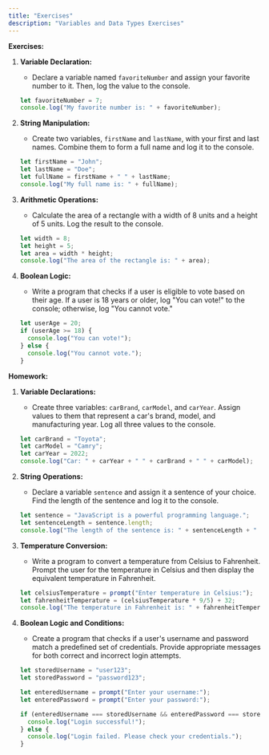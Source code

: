 ```yaml
---
title: "Exercises"
description: "Variables and Data Types Exercises"
---
```


**Exercises:**

1. **Variable Declaration:**
   - Declare a variable named `favoriteNumber` and assign your favorite number to it. Then, log the value to the console.

   ```javascript
   let favoriteNumber = 7;
   console.log("My favorite number is: " + favoriteNumber);
   ```

2. **String Manipulation:**
   - Create two variables, `firstName` and `lastName`, with your first and last names. Combine them to form a full name and log it to the console.

   ```javascript
   let firstName = "John";
   let lastName = "Doe";
   let fullName = firstName + " " + lastName;
   console.log("My full name is: " + fullName);
   ```

3. **Arithmetic Operations:**
   - Calculate the area of a rectangle with a width of 8 units and a height of 5 units. Log the result to the console.

   ```javascript
   let width = 8;
   let height = 5;
   let area = width * height;
   console.log("The area of the rectangle is: " + area);
   ```

4. **Boolean Logic:**
   - Write a program that checks if a user is eligible to vote based on their age. If a user is 18 years or older, log "You can vote!" to the console; otherwise, log "You cannot vote."

   ```javascript
   let userAge = 20;
   if (userAge >= 18) {
     console.log("You can vote!");
   } else {
     console.log("You cannot vote.");
   }
   ```

**Homework:**

1. **Variable Declarations:**
   - Create three variables: `carBrand`, `carModel`, and `carYear`. Assign values to them that represent a car's brand, model, and manufacturing year. Log all three values to the console.

   ```javascript
   let carBrand = "Toyota";
   let carModel = "Camry";
   let carYear = 2022;
   console.log("Car: " + carYear + " " + carBrand + " " + carModel);
   ```

2. **String Operations:**
   - Declare a variable `sentence` and assign it a sentence of your choice. Find the length of the sentence and log it to the console.

   ```javascript
   let sentence = "JavaScript is a powerful programming language.";
   let sentenceLength = sentence.length;
   console.log("The length of the sentence is: " + sentenceLength + " characters.");
   ```

3. **Temperature Conversion:**
   - Write a program to convert a temperature from Celsius to Fahrenheit. Prompt the user for the temperature in Celsius and then display the equivalent temperature in Fahrenheit.

   ```javascript
   let celsiusTemperature = prompt("Enter temperature in Celsius:");
   let fahrenheitTemperature = (celsiusTemperature * 9/5) + 32;
   console.log("The temperature in Fahrenheit is: " + fahrenheitTemperature);
   ```

4. **Boolean Logic and Conditions:**
   - Create a program that checks if a user's username and password match a predefined set of credentials. Provide appropriate messages for both correct and incorrect login attempts.

   ```javascript
   let storedUsername = "user123";
   let storedPassword = "password123";

   let enteredUsername = prompt("Enter your username:");
   let enteredPassword = prompt("Enter your password:");

   if (enteredUsername === storedUsername && enteredPassword === storedPassword) {
     console.log("Login successful!");
   } else {
     console.log("Login failed. Please check your credentials.");
   }
   ```

